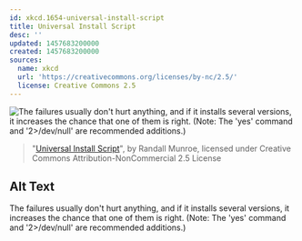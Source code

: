 ```yaml
---
id: xkcd.1654-universal-install-script
title: Universal Install Script
desc: ''
updated: 1457683200000
created: 1457683200000
sources:
  name: xkcd
  url: 'https://creativecommons.org/licenses/by-nc/2.5/'
  license: Creative Commons 2.5
---
```

![The failures usually don't hurt anything, and if it installs several versions, it increases the chance that one of them is right. (Note: The 'yes' command and '2>/dev/null' are recommended additions.)](https://imgs.xkcd.com/comics/universal_install_script.png)
> "[Universal Install Script](https://xkcd.com/1654/)", by Randall Munroe, licensed under Creative Commons Attribution-NonCommercial 2.5 License

## Alt Text
The failures usually don't hurt anything, and if it installs several versions, it increases the chance that one of them is right. (Note: The 'yes' command and '2>/dev/null' are recommended additions.)
